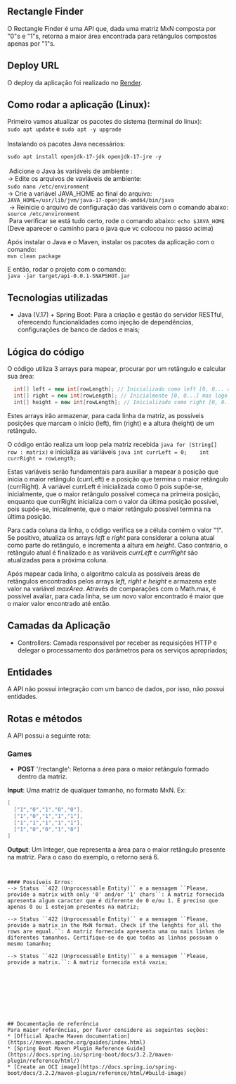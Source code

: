 ## Rectangle Finder

O Rectangle Finder é uma API que, dada uma matriz MxN composta por "0"s e "1"s, retorna a maior área encontrada para retângulos compostos apenas por "1"s.

## Deploy URL

O deploy da aplicação foi realizado no [Render](https://rectangle-finder-back.onrender.com).

## Como rodar a aplicação (Linux):
Primeiro vamos atualizar os pacotes do sistema (terminal do linux): <br />
``sudo apt update​`` e ``sudo apt -y upgrade`` <br />
​<br />
Instalando os pacotes Java necessários:

``sudo apt install openjdk-17-jdk openjdk-17-jre -y``
<br />
<br />
​
Adicione o Java às variáveis de ambiente :
<br />
 -> Edite os arquivos de vaviáveis de ambiente:
<br />
``sudo nano /etc/environment``
​<br />
 -> Crie a variável JAVA_HOME ao final do arquivo:<br />
 ``JAVA_HOME=/usr/lib/jvm/java-17-openjdk-amd64/bin/java``
<br />
​
 -> Reinicie o arquivo de configuração das variáveis com o comando abaixo:<br />
``source /etc/environment``
<br />
​
Para verificar se está tudo certo, rode o comando abaixo:
``echo $JAVA_HOME``
(Deve aparecer o caminho para o java que vc colocou no passo acima)

Após instalar o Java e o Maven, instalar os pacotes da aplicação com o comando:
<br />
``mvn clean package``

E então, rodar o projeto com o comando: <br />
``java -jar target/api-0.0.1-SNAPSHOT.jar``


## Tecnologias utilizadas

* Java (V.17) + Spring Boot:  Para a criação e gestão do servidor RESTful, oferecendo funcionalidades como injeção de dependências, configurações de banco de dados e mais;


## Lógica do código
O código utiliza 3 arrays para mapear, procurar por um retângulo e calcular sua área:
```java
  int[] left = new int[rowLength]; // Inicializado como left [0, 0... até rowLength]
  int[] right = new int[rowLength]; // Inicialmente [0, 0...] mas logo é populada para [rowLength, rowLength, ....]
  int[] height = new int[rowLength]; // Inicializado como right [0, 0... até rowLength]
```
Estes arrays irão armazenar, para cada linha da matriz, as possíveis posições que marcam o início (left), fim (right) e a altura (height) de um retângulo.

O código então realiza um loop pela matriz recebida ``java for (String[] row : matrix)`` e inicializa as variáveis ``java int currLeft = 0;    int currRight = rowLength;``

Estas variáveis serão fundamentais para auxiliar a mapear a posição que inicia o maior retângulo (currLeft) e a posição que termina o maior retângulo (currRight).
A variável currLeft é inicializada como 0 pois supõe-se, inicialmente, que o maior retângulo possível começa na primeira posição, enquanto que currRight inicializa com o valor da última posição possível, pois supõe-se, inicalmente, que o maior retângulo possível termina na última posição.

Para cada coluna da linha, o código verifica se a célula contém o valor "1". Se positivo, atualiza os arrays *left* e *right* para considerar a coluna atual como parte do retângulo, e incrementa a altura em *height*. Caso contrário, o retângulo atual é finalizado e as variáveis *currLeft* e *currRight* são atualizadas para a próxima coluna.

Após mapear cada linha, o algorítmo calcula as possíveis áreas de retângulos encontrados pelos arrays *left, right e height* e armazena este valor na variável *maxArea*. Através de comparações com o Math.max, é possível avaliar, para cada linha, se um novo valor encontrado é maior que o maior valor encontrado até então.

## Camadas  da Aplicação

* Controllers: Camada responsável por receber as requisições HTTP e delegar o processamento dos parâmetros para os serviços apropriados;

## Entidades

A API não possui integração com um banco de dados, por isso, não possui entidades.


## Rotas e métodos
A API possui a seguinte rota:

### Games
* **POST** '/rectangle': Retorna a área para o maior retângulo formado dentro da matriz.

**Input**:  Uma matriz de qualquer tamanho, no formato MxN.
Ex: 
```java
[
  ["1","0","1","0","0"],
  ["1","0","1","1","1"],
  ["1","1","1","1","1"],
  ["1","0","0","1","0"]
]
```

**Output**: Um Integer, que representa a área para o maior retângulo presente na matriz. Para o caso do exemplo, o retorno será 6.
```


#### Possíveis Erros:
--> Status ``422 (Unprocessable Entity)`` e a mensagem ``Please, provide a matrix with only '0' and/or '1' chars``: A matriz fornecida apresenta algum caracter que é diferente de 0 e/ou 1. É preciso que apenas 0 ou 1 estejam presentes na matriz;

--> Status ``422 (Unprocessable Entity)`` e a mensagem ``Please, provide a matrix in the MxN format. Check if the lenghts for all the rows are equal.``: A matriz fornecida apresenta uma ou mais linhas de diferentes tamanhos. Certifique-se de que todas as linhas possuam o mesmo tamanho;

--> Status ``422 (Unprocessable Entity)`` e a mensagem ``Please, provide a matrix.``: A matriz fornecida está vazia;









## Documentação de referência
Para maior referências, por favor considere as seguintes seções:
* [Official Apache Maven documentation](https://maven.apache.org/guides/index.html)
* [Spring Boot Maven Plugin Reference Guide](https://docs.spring.io/spring-boot/docs/3.2.2/maven-plugin/reference/html/)
* [Create an OCI image](https://docs.spring.io/spring-boot/docs/3.2.2/maven-plugin/reference/html/#build-image)



